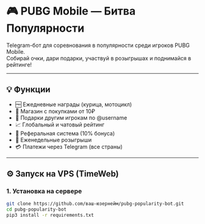 # 🎮 PUBG Mobile — Битва Популярности

Telegram-бот для соревнования в популярности среди игроков PUBG Mobile.  
Собирай очки, дари подарки, участвуй в розыгрышах и поднимайся в рейтинге!

---

## 💡 Функции

- 🆓 Ежедневные награды (курица, мотоцикл)
- 🛒 Магазин с покупками от 10₽
- 🎁 Подарки другим игрокам по @username
- 📈 Глобальный и чатовый рейтинг
- 🔗 Реферальная система (10% бонуса)
- 🎉 Еженедельные розыгрыши
- 💳 Платежи через Telegram (все страны)

---

## ⚙️ Запуск на VPS (TimeWeb)

### 1. Установка на сервере

```bash
git clone https://github.com/ваш-юзернейм/pubg-popularity-bot.git
cd pubg-popularity-bot
pip3 install -r requirements.txt

